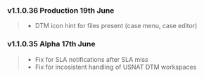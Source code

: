 ### v1.1.0.36 Production 19th June
> - DTM icon hint for files present (case menu, case editor)

### v1.1.0.35 Alpha 17th June
> - Fix for SLA notifications after SLA miss
> - Fix for incosistent handling of USNAT DTM workspaces

